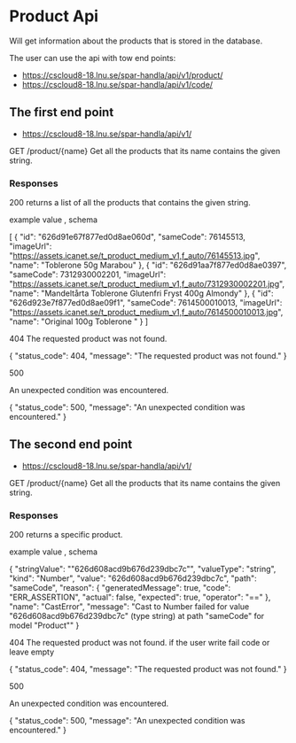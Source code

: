 # Product Api

Will get information about the products that is stored in the database. 

The user can use the api with tow end points:

*  https://cscloud8-18.lnu.se/spar-handla/api/v1/product/
*  https://cscloud8-18.lnu.se/spar-handla/api/v1/code/



## The first end point
*  https://cscloud8-18.lnu.se/spar-handla/api/v1/

GET
/product/{name}
Get all the products that its name contains the given string.  

### Responses  

200  returns a list of all the products that contains the given string.

example value , schema 

[
    {
        "id": "626d91e67f877ed0d8ae060d",
        "sameCode": 76145513,
        "imageUrl": "https://assets.icanet.se/t_product_medium_v1,f_auto/76145513.jpg",
        "name": "Toblerone 50g Marabou"
    },
    {
        "id": "626d91aa7f877ed0d8ae0397",
        "sameCode": 7312930002201,
        "imageUrl": "https://assets.icanet.se/t_product_medium_v1,f_auto/7312930002201.jpg",
        "name": "Mandeltårta Toblerone Glutenfri Fryst 400g Almondy"
    },
    {
        "id": "626d923e7f877ed0d8ae09f1",
        "sameCode": 7614500010013,
        "imageUrl": "https://assets.icanet.se/t_product_medium_v1,f_auto/7614500010013.jpg",
        "name": "Original 100g Toblerone "
    }
]

404 The requested product was not found.


{
  "status_code": 404,
  "message": "The requested product was not found."
}


500	

An unexpected condition was encountered.

{
  "status_code": 500,
  "message": "An unexpected condition was encountered."
}




## The second end point
*  https://cscloud8-18.lnu.se/spar-handla/api/v1/

GET
/product/{name}
Get all the products that its name contains the given string.  

### Responses  

200  returns a specific product.

example value , schema 

{
    "stringValue": "\"626d608acd9b676d239dbc7c\"",
    "valueType": "string",
    "kind": "Number",
    "value": "626d608acd9b676d239dbc7c",
    "path": "sameCode",
    "reason": {
        "generatedMessage": true,
        "code": "ERR_ASSERTION",
        "actual": false,
        "expected": true,
        "operator": "=="
    },
    "name": "CastError",
    "message": "Cast to Number failed for value \"626d608acd9b676d239dbc7c\" (type string) at path \"sameCode\" for model \"Product\""
}

404 The requested product was not found.
if the user write fail code or leave empty

{
  "status_code": 404,
  "message": "The requested product was not found."
}


500	

An unexpected condition was encountered.

{
  "status_code": 500,
  "message": "An unexpected condition was encountered."
}



